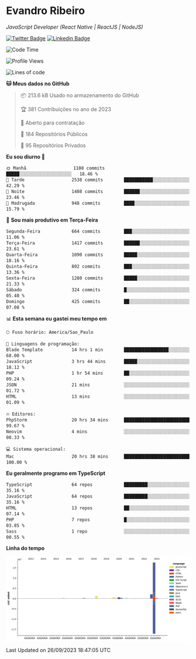 # Evandro **Ribeiro**

*JavaScript Developer (React Native | ReactJS | NodeJS)*

[![Twitter Badge](https://img.shields.io/badge/-@ribeiroevandro-201B2D?style=flat-square&labelColor=201B2D&logo=twitter&logoColor=white&link=https://twitter.com/ribeiroevandro)](https://twitter.com/ribeiroevandro) 
[![Linkedin Badge](https://img.shields.io/badge/-Evandro%20Ribeiro-201B2D?style=flat-square&logo=Linkedin&logoColor=white&link=https://www.linkedin.com/in/ribeiroevandro)](https://www.linkedin.com/in/ribeiroevandro) 


<!--START_SECTION:waka-->
![Code Time](http://img.shields.io/badge/Code%20Time-3%2C421%20hrs%2040%20mins-blue)

![Profile Views](http://img.shields.io/badge/Visualizac%C3%B5es%20do%20perfil-0-blue)

![Lines of code](https://img.shields.io/badge/Desde%20o%20Hello%20World%20eu%20escrevi-23.0%20million%20linhas%20de%20c%C3%B3digo-blue)

**🐱 Meus dados no GitHub** 

> 📦 213.6 kB Usado no armazenamento do GitHub 
 > 
> 🏆 381 Contribuições no ano de 2023
 > 
> 💼 Aberto para contratação
 > 
> 📜 184 Repositórios Públicos 
 > 
> 🔑 95 Repositórios Privados 
 > 
**Eu sou diurno 🐤** 

```text
🌞 Manhã                  1108 commits        █████░░░░░░░░░░░░░░░░░░░░   18.46 % 
🌆 Tarde                  2538 commits        ███████████░░░░░░░░░░░░░░   42.29 % 
🌃 Noite                  1408 commits        ██████░░░░░░░░░░░░░░░░░░░   23.46 % 
🌙 Madrugada              948 commits         ████░░░░░░░░░░░░░░░░░░░░░   15.79 % 
```
📅 **Sou mais produtivo em Terça-Feira** 

```text
Segunda-Feira            664 commits         ███░░░░░░░░░░░░░░░░░░░░░░   11.06 % 
Terça-Feira              1417 commits        ██████░░░░░░░░░░░░░░░░░░░   23.61 % 
Quarta-Feira             1090 commits        █████░░░░░░░░░░░░░░░░░░░░   18.16 % 
Quinta-Feira             802 commits         ███░░░░░░░░░░░░░░░░░░░░░░   13.36 % 
Sexta-Feira              1280 commits        █████░░░░░░░░░░░░░░░░░░░░   21.33 % 
Sábado                   324 commits         █░░░░░░░░░░░░░░░░░░░░░░░░   05.40 % 
Domingo                  425 commits         ██░░░░░░░░░░░░░░░░░░░░░░░   07.08 % 
```


📊 **Esta semana eu gastei meu tempo em** 

```text
🕑︎ Fuso horário: America/Sao_Paulo

💬 Linguagens de programação: 
Blade Template           14 hrs 1 min        █████████████████░░░░░░░░   68.00 % 
JavaScript               3 hrs 44 mins       █████░░░░░░░░░░░░░░░░░░░░   18.12 % 
PHP                      1 hr 54 mins        ██░░░░░░░░░░░░░░░░░░░░░░░   09.24 % 
JSON                     21 mins             ░░░░░░░░░░░░░░░░░░░░░░░░░   01.72 % 
HTML                     13 mins             ░░░░░░░░░░░░░░░░░░░░░░░░░   01.09 % 

🔥 Editores: 
PhpStorm                 20 hrs 34 mins      █████████████████████████   99.67 % 
Neovim                   4 mins              ░░░░░░░░░░░░░░░░░░░░░░░░░   00.33 % 

💻 Sistema operacional: 
Mac                      20 hrs 38 mins      █████████████████████████   100.00 % 
```

**Eu geralmente programo em TypeScript** 

```text
TypeScript               64 repos            █████████░░░░░░░░░░░░░░░░   35.16 % 
JavaScript               64 repos            █████████░░░░░░░░░░░░░░░░   35.16 % 
HTML                     13 repos            ██░░░░░░░░░░░░░░░░░░░░░░░   07.14 % 
PHP                      7 repos             █░░░░░░░░░░░░░░░░░░░░░░░░   03.85 % 
Sass                     1 repo              ░░░░░░░░░░░░░░░░░░░░░░░░░   00.55 % 
```



**Linha do tempo**

![Lines of Code chart](https://raw.githubusercontent.com/ribeiroevandro/ribeiroevandro/main/assets/bar_graph.png)


 Last Updated on 26/09/2023 18:47:05 UTC
<!--END_SECTION:waka-->
